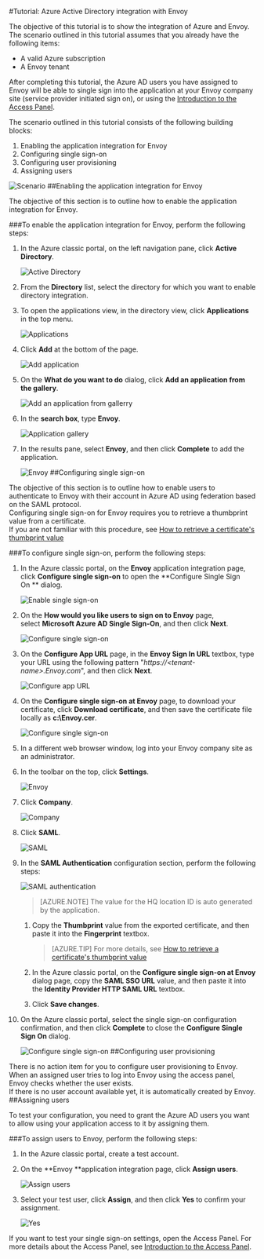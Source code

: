 <properties 
    pageTitle="Tutorial: Azure Active Directory integration with Envoy | Microsoft Azure" 
    description="Learn how to use Envoy with Azure Active Directory to enable single sign-on, automated provisioning, and more!" 
    services="active-directory" 
    authors="jeevansd"  
    documentationCenter="na" 
    manager="femila"/>
<tags 
    ms.service="active-directory" 
    ms.devlang="na" 
    ms.topic="article" 
    ms.tgt_pltfrm="na" 
    ms.workload="identity" 
    ms.date="09/29/2016" 
    ms.author="jeedes" />

#Tutorial: Azure Active Directory integration with Envoy
  
The objective of this tutorial is to show the integration of Azure and Envoy.  
The scenario outlined in this tutorial assumes that you already have the following items:

-   A valid Azure subscription
-   A Envoy tenant
  
After completing this tutorial, the Azure AD users you have assigned to Envoy will be able to single sign into the application at your Envoy company site (service provider initiated sign on), or using the [Introduction to the Access Panel](active-directory-saas-access-panel-introduction.md).
  
The scenario outlined in this tutorial consists of the following building blocks:

1.  Enabling the application integration for Envoy
2.  Configuring single sign-on
3.  Configuring user provisioning
4.  Assigning users

![Scenario](./media/active-directory-saas-envoy-tutorial/IC776759.png "Scenario")
##Enabling the application integration for Envoy
  
The objective of this section is to outline how to enable the application integration for Envoy.

###To enable the application integration for Envoy, perform the following steps:

1.  In the Azure classic portal, on the left navigation pane, click **Active Directory**.

    ![Active Directory](./media/active-directory-saas-envoy-tutorial/IC700993.png "Active Directory")

2.  From the **Directory** list, select the directory for which you want to enable directory integration.

3.  To open the applications view, in the directory view, click **Applications** in the top menu.

    ![Applications](./media/active-directory-saas-envoy-tutorial/IC700994.png "Applications")

4.  Click **Add** at the bottom of the page.

    ![Add application](./media/active-directory-saas-envoy-tutorial/IC749321.png "Add application")

5.  On the **What do you want to do** dialog, click **Add an application from the gallery**.

    ![Add an application from gallerry](./media/active-directory-saas-envoy-tutorial/IC749322.png "Add an application from gallerry")

6.  In the **search box**, type **Envoy**.

    ![Application gallery](./media/active-directory-saas-envoy-tutorial/IC776760.png "Application gallery")

7.  In the results pane, select **Envoy**, and then click **Complete** to add the application.

    ![Envoy](./media/active-directory-saas-envoy-tutorial/IC776777.png "Envoy")
##Configuring single sign-on
  
The objective of this section is to outline how to enable users to authenticate to Envoy with their account in Azure AD using federation based on the SAML protocol.  
Configuring single sign-on for Envoy requires you to retrieve a thumbprint value from a certificate.  
If you are not familiar with this procedure, see [How to retrieve a certificate's thumbprint value](http://youtu.be/YKQF266SAxI)

###To configure single sign-on, perform the following steps:

1.  In the Azure classic portal, on the **Envoy** application integration page, click **Configure single sign-on** to open the **Configure Single Sign On ** dialog.

    ![Enable single sign-on](./media/active-directory-saas-envoy-tutorial/IC776778.png "Enable single sign-on")

2.  On the **How would you like users to sign on to Envoy** page, select **Microsoft Azure AD Single Sign-On**, and then click **Next**.

    ![Configure single sign-on](./media/active-directory-saas-envoy-tutorial/IC776779.png "Configure single sign-on")

3.  On the **Configure App URL** page, in the **Envoy Sign In URL** textbox, type your URL using the following pattern "*https://\<tenant-name\>.Envoy.com*", and then click **Next**.

    ![Configure app URL](./media/active-directory-saas-envoy-tutorial/IC776780.png "Configure app URL")

4.  On the **Configure single sign-on at Envoy** page, to download your certificate, click **Download certificate**, and then save the certificate file locally as **c:\\Envoy.cer**.

    ![Configure single sign-on](./media/active-directory-saas-envoy-tutorial/IC776781.png "Configure single sign-on")

5.  In a different web browser window, log into your Envoy company site as an administrator.

6.  In the toolbar on the top, click **Settings**.

    ![Envoy](./media/active-directory-saas-envoy-tutorial/IC776782.png "Envoy")

7.  Click **Company**.

    ![Company](./media/active-directory-saas-envoy-tutorial/IC776783.png "Company")

8.  Click **SAML**.

    ![SAML](./media/active-directory-saas-envoy-tutorial/IC776784.png "SAML")

9.  In the **SAML Authentication** configuration section, perform the following steps:

    ![SAML authentication](./media/active-directory-saas-envoy-tutorial/IC776785.png "SAML authentication")

    >[AZURE.NOTE] The value for the HQ location ID is auto generated by the application.

    1.  Copy the **Thumbprint** value from the exported certificate, and then paste it into the **Fingerprint** textbox.  

        >[AZURE.TIP] For more details, see [How to retrieve a certificate's thumbprint value](http://youtu.be/YKQF266SAxI)

    2.  In the Azure classic portal, on the **Configure single sign-on at Envoy** dialog page, copy the **SAML SSO URL** value, and then paste it into the **Identity Provider HTTP SAML URL** textbox.
    3.  Click **Save changes**.

10. On the Azure classic portal, select the single sign-on configuration confirmation, and then click **Complete** to close the **Configure Single Sign On** dialog.

    ![Configure single sign-on](./media/active-directory-saas-envoy-tutorial/IC776786.png "Configure single sign-on")
##Configuring user provisioning
  
There is no action item for you to configure user provisioning to Envoy.  
When an assigned user tries to log into Envoy using the access panel, Envoy checks whether the user exists.  
If there is no user account available yet, it is automatically created by Envoy.
##Assigning users
  
To test your configuration, you need to grant the Azure AD users you want to allow using your application access to it by assigning them.

###To assign users to Envoy, perform the following steps:

1.  In the Azure classic portal, create a test account.

2.  On the **Envoy **application integration page, click **Assign users**.

    ![Assign users](./media/active-directory-saas-envoy-tutorial/IC776787.png "Assign users")

3.  Select your test user, click **Assign**, and then click **Yes** to confirm your assignment.

    ![Yes](./media/active-directory-saas-envoy-tutorial/IC767830.png "Yes")
  
If you want to test your single sign-on settings, open the Access Panel. For more details about the Access Panel, see [Introduction to the Access Panel](active-directory-saas-access-panel-introduction.md).